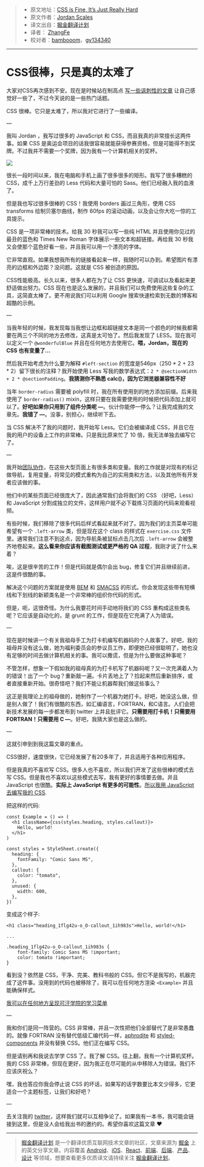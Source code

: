 > * 原文地址：[CSS is Fine, It’s Just Really Hard](https://medium.com/@jdan/css-is-fine-its-just-really-hard-638da7a3dce0)
> * 原文作者：[Jordan Scales](https://medium.com/@jdan)
> * 译文出自：[掘金翻译计划](https://github.com/xitu/gold-miner)
> * 译者： [ZhangFe](https://github.com/ZhangFe)
> * 校对者：[bambooom](https://github.com/bambooom)，[gy134340](https://github.com/gy134340)

---

# CSS很棒，只是真的太难了

大家对CSS再次感到不安。现在是时候站在制高点 [写一些讽刺性的文章](https://medium.com/friendship-dot-js) 让自己感觉好一些了，不过今天说的是一些热门话题。

CSS 很棒。它只是太难了，所以我对它进行了一些编译。

—

我叫 Jordan ，我写过很多的 JavaScript 和 CSS，而且我真的非常擅长这两件事。如果 CSS 是奥运会项目的话我很容易就能获得参赛资格，但是可能得不到奖牌。不过我并不需要一个奖牌，因为我有一个计算机相关的奖杯。

![](https://cdn-images-1.medium.com/max/1600/1*ioYNZ-FgsSpoos6b3iKblg.png)

很长一段时间以来，我在电脑和手机上画了很多很多的矩形。我写了很多糟糕的 CSS，成千上万行差劲的 Less 代码和大量可怕的 Sass。他们已经融入我的血液了。

但是我也写过很多很棒的 CSS！我使用 borders 画过三角形，使用 CSS transforms 绘制贝塞尔曲线，制作 60fps 的滚动动画，以及会让你大吃一惊的工具提示。

CSS 是一项非常棒的技术。给我 30 秒我可以写一些纯 HTML 并且使用你见过的最丑的蓝色和 Times New Roman 字体展示一些文本和超链接。再给我 30 秒我又会使那个蓝色好看一些，并且我可以用一个漂亮的字体。

它非常直观。如果我想我所有的链接看起来一样，我随时可以办到。希望图片有漂亮的边框和外边距？没问题。这就是 CSS 被创造的原因。

CSS性能极高。长久以来，很多人都在为了让 CSS 更快速，可调试以及看起来更舒适做出努力。CSS 现在也是这么发展的，并且我们可以免费使用这些复杂的工具，这简直太棒了。更不用说我们可以利用 Google 搜索快速检索到无数的博客和超酷的示例。

—

当我年轻的时候，我发现每当我想让边框和超链接文本是同一个颜色的时候我都需要在两三个不同的地方去修改，这真是太可怕了。然后我发现了 LESS。现在我可以定义一个 `@wonderfulBlue` 并且在任何地方去使用它。**喂，Jordan，现在的 CSS 也有变量了...**


然后我开始考虑为什么要为解释 `#left-section` 的宽度是546px（250 * 2 + 23 * 2）留下很长的注释？我开始使用 Less 写我的数学表达式：`2 * @sectionWidth + 2 * @sectionPadding`。**我猜测你不熟悉 calc()，因为它浏览器兼容性不好**

当年 `border-radius` 需要被 polyfill 时，我在所有使用到的地方添加前缀。后来我使用了 `border-radius()` mixin，这样只要在我需要使用的时候把代码添加上就可以了。**好吧如果你只用到了组件分类呢 —**。伙计你能停一停么？让我完成我的文章先。**我错了 —**。没事，别担心，继续听下去。

当 CSS 解决不了我的问题时，我开始写 Less。它们会被编译成 CSS，并且它在我的用户的设备上工作的非常棒。只是我比原来忙了 10 倍，我无法单独去编写它了。

—

我开始[团队协作](https://www.khanacademy.org/)，在这些大型页面上有很多类和变量。我的工作就是对现有的标记做导航，复用变量，将常见的模式重构为自己的实用类和方法，以及其他所有开发者应该做的事。

他们中的某些页面已经很庞大了，因此通常我们会将我们的 CSS （好吧，Less）和 JavaScript 分割成独立的文件，这样用户就不必下载练习页面的代码来观看视频。

有些时候，我们移除了很多代码后样式看起来就不对了。因为我们的主页菜单可能希望有一个 `.left-arrow` 类，但是现在这个 class 的样式在 `exercise.css` 文件里。通常我们注意不到这点，因为导航条被鼠标点击几次后 `.left-arrow` 会被整齐地卷起来。**这么看来你应该有截图测试或更严格的 QA 过程**，我刚才说了什么来着？

唉，这是很辛苦的工作！但是代码就是偶尔会出 bug，修复它们并且继续前进，这是件很酷的事。

解决这个问题的方案就是使用 [BEM](http://getbem.com/) 和 [SMACSS](https://smacss.com/) 的形式。你会发现这些带有短横线和下划线的新颖类名是一个非常棒的组织你代码的形式。

但是，呃，这很奇怪。为什么我要花时间手动地将我们的 CSS 重构成这些类名呢？它应该是自动化的，是 grunt 的工作，但是现在它充满了人为错误。

—

现在是时候讲一个有关我祖母手工为打卡机编写机器码的个人故事了。好吧，我的祖母并没有这么做，她为福利委员会的参议员工作，即便她已经很聪明了，她也没有足够的时间去做计算机相关的事。我可以撒谎，但是为什么要做这种事呢？

不管怎样，想象一下假如我的祖母真的为打卡机写了机器码呢？又一次充满着人为的错误！出了一个 bug？重新敲一遍。卡片丢地上了？捡起来然后重新排序，或者直接重新开始。很奇怪吧？我们不能让机器帮我们做这些事么？


这正是我理论上的祖母做的，她制作了一个机器为她打卡。好吧，她没这么做，但是别人做了！我们有很酷的东西，如汇编语言，FORTRAN，和C语言。人们会把新技术发展的每一步都发布到 twitter 上并且批评它。**只需要用打卡机！只需要用 FORTRAN！只需要用 C —**。好吧，我猜大家也是这么做的。

—

这就引申到到我这篇文章的重点。

CSS很好，速度很快，它已经发展了有20多年了，并且适用于各种应用程序。

但是我真的不喜欢写 CSS。很多人也不喜欢，所以我们开发了这些很棒的模式去写 CSS。但是我也不喜欢以这些模式去写，我有更好的事情要去做。并且 JavaScript 也很酷。**实际上 JavaScript 有更多的可能性**。[所以我用 JavaScript 去编写我的 CSS](https://github.com/khan/aphrodite).


把这样的代码:

    const Example = () => (
      <h1 className={css(styles.heading, styles.callout)}>
        Hello, world!
      </h1>
    )

    const styles = StyleSheet.create({
      heading: {
        fontFamily: "Comic Sans MS",
      },
      callout: {
        color: "tomato",
      },
      unused: {
        width: 600,
      },
    })

变成这个样子:

    <h1 class="heading_1flg42u-o_O-callout_1ih983s">Hello, world!</h1>

    ...

    .heading_1flg42u-o_O-callout_1ih983s {
        font-family: Comic Sans MS !important;
        color: tomato !important;
    }

看到没？依然是 CSS，干净、完美、教科书般的 CSS。但它不是我写的，机器完成了这件事。没用到的代码也被移除了，我可以在任何地方渲染 `<Example>` 并且能确保样式。

[我可以在任何地方呈现可汗学院的学习菜单](https://medium.com/@jdan/rendering-khan-academys-learn-menu-wherever-i-please-4b58d4a9432d)


—

我和你们是同一阵营的。CSS 非常棒，并且一次性把他们全部替代了是非常愚蠢的。就像 FORTRAN 没有替代低级汇编代码一样，[aphrodite](https://github.com/khan/aphrodite) 和 [styled-components](https://github.com/styled-components/styled-components) 并没有替换 CSS。他们正在编写 CSS。


但是请别再和我说去学学 CSS 了。我了解 CSS。往上翻，我有一个计算机奖杯。我的 CSS 非常棒，但现在更好，因为我正在尽可能的从中移除人为错误。我们不应该庆祝么？

嘿，我也答应你我会停止说 CSS 的坏话，如果写的话字数要比本文少得多，它更适合一个主题标签，让我们和好吧？

—

去关注我的 [twitter](https://twitter.com/jdan)，这样我们就可以互相争论了。如果我有一本书，我可能会链接到这里，但是没人会给我出书的邀约的。希望你喜欢这篇文章 ❤

---

> [掘金翻译计划](https://github.com/xitu/gold-miner) 是一个翻译优质互联网技术文章的社区，文章来源为 [掘金](https://juejin.im) 上的英文分享文章。内容覆盖 [Android](https://github.com/xitu/gold-miner#android)、[iOS](https://github.com/xitu/gold-miner#ios)、[React](https://github.com/xitu/gold-miner#react)、[前端](https://github.com/xitu/gold-miner#前端)、[后端](https://github.com/xitu/gold-miner#后端)、[产品](https://github.com/xitu/gold-miner#产品)、[设计](https://github.com/xitu/gold-miner#设计) 等领域，想要查看更多优质译文请持续关注 [掘金翻译计划](https://github.com/xitu/gold-miner)。


